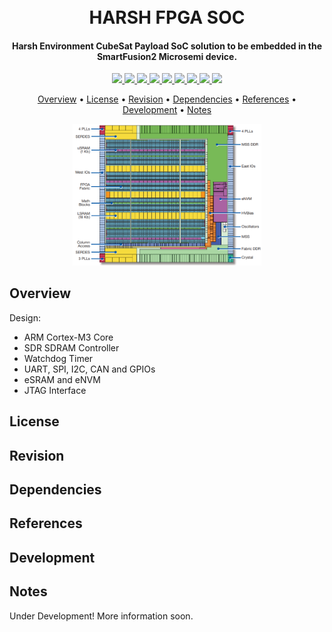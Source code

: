 <h1 align="center">
	<br>
	HARSH FPGA SOC
	<br>
</h1>

<h4 align="center">Harsh Environment CubeSat Payload SoC solution to be embedded in the SmartFusion2 Microsemi device.</h4>

<p align="center">
    <a href="">
		<img src="https://img.shields.io/badge/revision-0.1-lightgreen?style=for-the-badge">
	</a>
    <a href="">
		<img src="https://img.shields.io/badge/model-engineering-blue?style=for-the-badge">
	</a>
	<a href="">
		<img src="https://img.shields.io/badge/IDE%20tool-Libero%20v11.8-9cf?style=for-the-badge">
	</a>
	<a href="">
		<img src="https://img.shields.io/badge/simulation%20tool-Modelsim%20v10.5c-blueviolet?style=for-the-badge">
	</a>
	<a href="">
		<img src="https://img.shields.io/badge/device-M2S025_VFG400I-B44188?style=for-the-badge">
	</a>
	<a href="">
		<img src="https://img.shields.io/badge/family-smartfusion2-yellow?style=for-the-badge">
	</a>
	<a href="">
		<img src="https://img.shields.io/badge/use-acedemic%20only-orange?style=for-the-badge">
	</a>
	<a href="">
		<img src="https://img.shields.io/badge/license-MIT-red?style=for-the-badge">
	</a>
	<a href="https://github.com/andrempmattos/HARSH/tree/master/documentation">
		<img src="https://img.shields.io/badge/for%20more-here-lightgray?style=for-the-badge">
	</a>
</p>

<p align="center">
  	<a href="#overview">Overview</a> •
  	<a href="#license">License</a> •
  	<a href="#revision">Revision</a> •
  	<a href="#dependencies">Dependencies</a> •
  	<a href="#references">References</a> •
  	<a href="#development">Development</a> •
  	<a href="#notes">Notes</a>
</p>

<p align="center">
<img width="60%" src="https://github.com/andrempmattos/HARSH/blob/master/documentation/figures/die.png">
</p>

## Overview

Design:
* ARM Cortex-M3 Core
* SDR SDRAM Controller
* Watchdog Timer
* UART, SPI, I2C, CAN and GPIOs
* eSRAM and eNVM 
* JTAG Interface

## License

## Revision

## Dependencies

## References

## Development

## Notes

Under Development! More information soon.